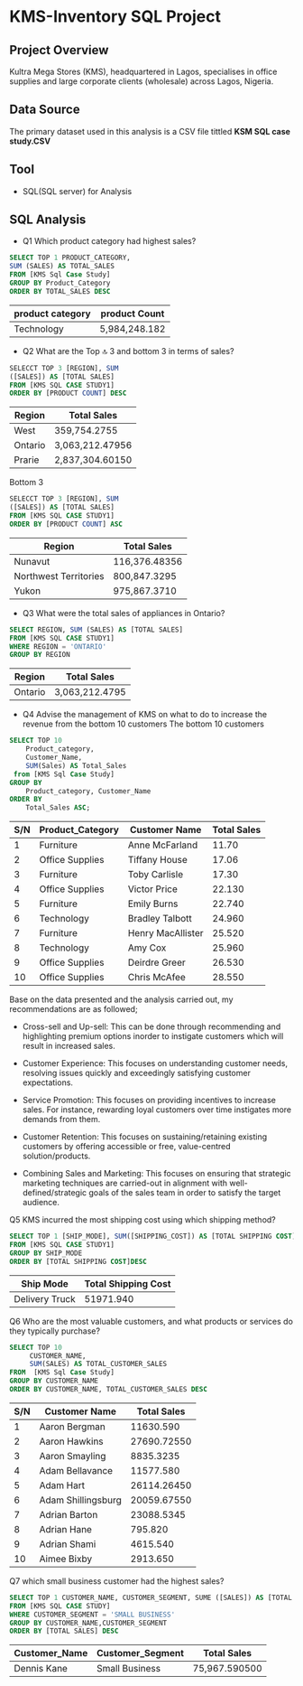 # KMS-Inventory SQL Project 
## Project Overview 
Kultra Mega Stores (KMS), headquartered in Lagos, specialises in office supplies and large corporate clients (wholesale) across Lagos, Nigeria. 
## Data Source 
The primary dataset used in this analysis is a CSV file tittled **KSM SQL case study.CSV**
## Tool  
+ SQL(SQL server) for Analysis 
## SQL Analysis 
+ Q1 Which product category had highest sales? 
``` sql 
SELECT TOP 1 PRODUCT_CATEGORY,
SUM (SALES) AS TOTAL_SALES
FROM [KMS Sql Case Study]
GROUP BY Product_Category
ORDER BY TOTAL_SALES DESC
```
|product category|product Count|
|---------------|------------|
|Technology| 5,984,248.182|
+ Q2 What are the Top 🔝 3 and bottom 3 in terms of sales? 
```sql
SELECCT TOP 3 [REGION], SUM 
([SALES]) AS [TOTAL SALES] 
FROM [KMS SQL CASE STUDY1]
ORDER BY [PRODUCT COUNT] DESC 
``` 
|Region| Total Sales|
|-------------|------------|
|West| 359,754.2755|
|Ontario| 3,063,212.47956|
|Prarie| 2,837,304.60150|

Bottom 3 
```sql
SELECCT TOP 3 [REGION], SUM 
([SALES]) AS [TOTAL SALES] 
FROM [KMS SQL CASE STUDY1]
ORDER BY [PRODUCT COUNT] ASC
```

|Region| Total Sales|
|-------------|------------|
|Nunavut| 116,376.48356|
|Northwest Territories| 800,847.3295|
|Yukon| 975,867.3710|

+ Q3 What were the total sales of appliances in Ontario?
```sql
SELECT REGION, SUM (SALES) AS [TOTAL SALES]
FROM [KMS SQL CASE STUDY1]
WHERE REGION = 'ONTARIO'
GROUP BY REGION
```

|Region|Total Sales|
|-------|--------|
|Ontario|3,063,212.4795|

+ Q4 Advise the management of KMS on  what to do to increase the revenue from the bottom 10 customers
The bottom 10 customers
```sql
SELECT TOP 10
    Product_category, 
	Customer_Name,
    SUM(Sales) AS Total_Sales
 from [KMS Sql Case Study]
GROUP BY 
    Product_category, Customer_Name
ORDER BY 
    Total_Sales ASC;
```

|S/N|Product_Category|Customer Name|Total Sales|
|----|----------------|---------------|-------------|
|  1|  Furniture  | Anne McFarland  | 11.70     | 
|  2| Office Supplies |Tiffany House| 17.06    |   
|  3| Furniture |Toby Carlisle| 17.30    |
|  4| Office Supplies | Victor Price| 22.130  |
|  5| Furniture	|Emily Burns|22.740  |
|  6|Technology |Bradley Talbott |24.960 |
|  7| Furniture|Henry MacAllister |25.520 |
|  8| Technology |Amy Cox	  |25.960 |
|  9| Office Supplies|Deirdre Greer	 | 26.530 |
|  10|Office Supplies| Chris McAfee	 | 28.550 |

Base on the data presented and the analysis carried out, my recommendations are as followed;
* Cross-sell and Up-sell: This can be done through recommending and highlighting premium options inorder to instigate customers which will result in increased sales.

* Customer Experience: This focuses on understanding customer needs, resolving issues quickly and exceedingly satisfying customer expectations.

* Service Promotion: This focuses on providing incentives to increase sales. For instance, rewarding loyal customers over time instigates more demands from them. 

* Customer Retention: This focuses on sustaining/retaining existing customers by offering accessible or free, value-centred solution/products. 

* Combining Sales and Marketing: This focuses on ensuring that strategic marketing techniques are carried-out in alignment with well-defined/strategic goals of the sales team in order to satisfy the target audience.

Q5 KMS incurred the most shipping cost using which shipping method?
```sql
SELECT TOP 1 [SHIP_MODE], SUM([SHIPPING_COST]) AS [TOTAL SHIPPING COST]
FROM [KMS SQL CASE STUDY1]
GROUP BY SHIP_MODE
ORDER BY [TOTAL SHIPPING COST]DESC
```
|Ship Mode| Total Shipping Cost|
|--------|-------------------|
|Delivery Truck| 51971.940|

Q6 Who are the most valuable customers, and what products or services do they typically purchase?

```sql
SELECT TOP 10 
     CUSTOMER_NAME,
	 SUM(SALES) AS TOTAL_CUSTOMER_SALES
FROM  [KMS Sql Case Study]
GROUP BY CUSTOMER_NAME
ORDER BY CUSTOMER_NAME, TOTAL_CUSTOMER_SALES DESC 
```

|S/N|Customer Name|Total Sales|
|-----|---------------|-------------|
|1|  Aaron Bergman |11630.590 | 
|2|Aaron Hawkins|27690.72550 |   
|3| Aaron Smayling|8835.3235 |
|4|Adam Bellavance|11577.580|
|5|Adam Hart|26114.26450|
|6|Adam Shillingsburg |20059.67550|
|7|Adrian Barton|23088.5345|
|8|Adrian Hane |795.820 |
|9| Adrian Shami |4615.540|
|10| Aimee Bixby |2913.650|

Q7 which small business customer had the highest sales?

```sql
SELECT TOP 1 CUSTOMER_NAME, CUSTOMER_SEGMENT, SUME ([SALES]) AS [TOTAL SALES]
FROM [KMS SQL CASE STUDY]
WHERE CUSTOMER_SEGMENT = 'SMALL BUSINESS'
GROUP BY CUSTOMER_NAME,CUSTOMER_SEGMENT
ORDER BY [TOTAL SALES] DESC
```
|Customer_Name|Customer_Segment|Total Sales|
|-------------|----------------|-----------|
|Dennis Kane| Small Business| 75,967.590500

